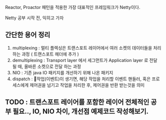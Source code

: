 Reactor, Proactor 패턴을 적용한 가장 대표적인 프레임워크가 Netty이다.

Netty 공부 시작 전, 익히고 가자

## 간단한 용어 정리
1. multiplexing : 멀티 플렉싱은 트랜스포트 레이어에서 여러 소켓의 데이터들을 처리하는 과정 ( 트랜스포트 헤더에 추가 )
2. demultiplexing : Transport layer 에서 세그먼트가 Application layer 로 전달 될 때, 올바른 소켓으로 전달 하는 과정
3. NIO : 기존 java IO 패키지를 개선하기 위해 나온 패키지
4. dispatch : 작업(이벤트)이 생기면, 해당 작업을 처리할 이벤트 핸들러, 혹은 프로세스에게 제어권을 넘기고 작업을 처리한 후, 제어권을 반환 받는것을 의미 <br/>

## TODO : 트랜스포트 레이어를 포함한 레이어 전체적인 공부 필요.., IO, NIO 차이, 개선점 예제코드 작성해보기. 
